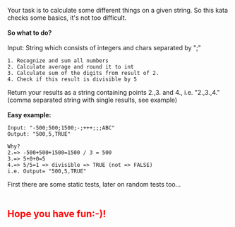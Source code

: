 Your task is to calculate some different things on a given string. So this kata checks some basics, it's not too difficult.<br><br>
<b>So what to do?</b><br><br>
Input: String which consists of integers and chars separated by ";"
```
1. Recognize and sum all numbers
2. Calculate average and round it to int
3. Calculate sum of the digits from result of 2.
4. Check if this result is divisible by 5
```
Return your results as a string containing points 2.,3. and 4., i.e. "2.,3.,4." (comma separated string with single results, see example)
<br><br><b>Easy example:</b><br>
```
Input: "-500;500;1500;-;+++;;;ABC"
Output: "500,5,TRUE"

Why?
2.=> -500+500+1500=1500 / 3 = 500
3.=> 5+0+0=5
4.=> 5/5=1 => divisible => TRUE (not => FALSE)
i.e. Output= "500,5,TRUE"
```
First there are some static tests, later on random tests too...<br>
<br>
<h2><font color="red">Hope you have fun:-)!</font></h2>